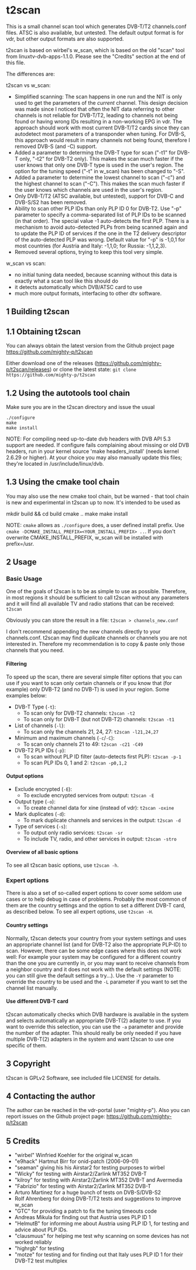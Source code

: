 t2scan
======

This is a small channel scan tool which generates DVB-T/T2 channels.conf files.
ATSC is also available, but untested. 
The default output format is for vdr, but other output formats are also supported.

t2scan is based on wirbel's w_scan, which is based on the old "scan" tool from 
linuxtv-dvb-apps-1.1.0. Please see the "Credits" section at the end of this file.

The differences are:

t2scan vs w_scan:
- Simplified scanning: The scan happens in one run and the NIT is only used to get the parameters of the *current* channel. This design decision was made since I noticed that often the NIT data referring to other channels is not reliable for DVB-T/T2, leading to channels not being found or having wrong IDs resulting in a non-working EPG in vdr. The approach should work with most current DVB-T/T2 cards since they can autodetect most parameters of a transponder when tuning. For DVB-S, this approach would result in many channels not being found, therefore I removed DVB-S (and -C) support.
- Added a parameter to determing the DVB-T type for scan ("-t1" for DVB-T only, "-t2" for DVB-T2 only). This makes the scan much faster if the user knows that only one DVB-T type is used in the user's region. The option for the tuning speed ("-t" in w_scan) has been changed to "-S".
- Added a parameter to determine the lowest channel to scan ("-c") and the highest channel to scan ("-C"). This makes the scan much faster if the user knows which channels are used in the user's region.
- Only DVB-T/T2 (ATSC available, but untested), support for DVB-C and DVB-S/S2 has been removed.
- Ability to scan other PLP IDs than only PLP ID 0 for DVB-T2. Use "-p" parameter to specify a comma-separated list of PLP IDs to be scanned (in that order). The special value -1 auto-detects the first PLP. There is a mechanism to avoid auto-detected PLPs from being scanned again and to update the PLP ID of services if the one in the T2 delivery descriptor of the auto-detected PLP was wrong. Default value for "-p" is -1,0,1 for most countries (for Austria and Italy: -1,1,0; for Russia: -1,1,2,3).
- Removed several options, trying to keep this tool very simple.

w_scan vs scan:
- no initial tuning data needed, because scanning without this data is exactly
  what a scan tool like this should do
- it detects automatically which DVB/ATSC card to use
- much more output formats, interfacing to other dtv software.

1 Building t2scan
-----------------

1.1 Obtaining t2scan
--------------------
You can always obtain the latest version from the Github project page
https://github.com/mighty-p/t2scan

Either download one of the releases (https://github.com/mighty-p/t2scan/releases) or clone the latest state: `git clone https://github.com/mighty-p/t2scan`


1.2 Using the autotools tool chain
----------------------------------
Make sure you are in the t2scan directory and issue the usual

```
./configure
make
make install
```

NOTE: For compiling need up-to-date dvb headers with DVB API 5.3 support
are needed. If configure fails complaining about missing or old DVB headers,
run in your kernel source 'make headers_install' 
(needs kernel 2.6.29 or higher).
At your choice you may also manually update this files; they're located
in /usr/include/linux/dvb.

1.3 Using the cmake tool chain
------------------------------
You may also use the new cmake tool chain, but be warned - that tool chain is
new and experimental in t2scan up to now. It's intended to be used as

mkdir build && cd build
cmake ..
make
make install

NOTE: `cmake` allows as `./configure` does, a user defined install prefix. Use `cmake -DCMAKE_INSTALL_PREFIX=<YOUR_INSTALL_PREFIX> ..`. If you don't overwrite CMAKE_INSTALL_PREFIX, w_scan will be installed with prefix=/usr.

2 Usage
-------

### Basic Usage

One of the goals of t2scan is to be as simple to use as possible. Therefore, in most regions it should be sufficient to call t2scan without any parameters and it will find all available TV and radio stations that can be received: `t2scan`

Obviously you can store the result in a file: `t2scan > channels_new.conf`

I don't recommend appending the new channels directly to your channels.conf. t2scan may find duplicate channels or channels you are not interested in. Therefore my recommendation is to copy & paste only those channels that you need.

#### Filtering

To speed up the scan, there are several simple filter options that you can use if you want to scan only certain channels or if you know that (for example) only DVB-T2 (and no DVB-T) is used in your region. Some examples below:

* DVB-T Type (`-t`): 
  * To scan only for DVB-T2 channels: `t2scan -t2`
  * To scan only for DVB-T (but not DVB-T2) channels: `t2scan -t1`
* List of channels (`-l`): 
  * To scan only the channels 21, 24, 27: `t2scan -l21,24,27`
* Minimum and maximum channels (`-c`/`-C`): 
  * To scan only channels 21 to 49: `t2scan -c21 -C49`
* DVB-T2 PLP IDs (`-p`):
  * To scan without PLP ID filter (auto-detects first PLP): `t2scan -p-1`
  * To scan PLP IDs 0, 1 and 2: `t2scan -p0,1,2`

#### Output options

* Exclude encrypted (`-E`): 
  * To exclude encrypted services from output: `t2scan -E`
* Output type (`-o`): 
  * To create channel data for xine (instead of vdr): `t2scan -oxine`
* Mark duplicates (`-d`): 
  * To mark duplicate channels and services in the output: `t2scan -d`
* Type of services (`-s`): 
  * To output only radio services: `t2scan -sr`
  * To include TV, radio, and other services in output: `t2scan -stro`

#### Overview of all basic options

To see all t2scan basic options, use `t2scan -h`. 

### Expert options

There is also a set of so-called expert options to cover some seldom use cases or to help debug in case of problems. Probably the most common of them are the country settings and the option to set a different DVB-T card, as described below. To see all expert options, use `t2scan -H`.

#### Country settings

Normally, t2scan detects your country from your system settings and uses an appropriate channel list (and for DVB-T2 also the appropriate PLP-ID) to scan. However, there can be some edge cases where this does not work well: For example your system may be configured for a different country than the one you are currently in, or you may want to receive channels from a neighbor country and it does not work with the default settings (NOTE: you can still give the default settings a try...). Use the `-Y` parameter to override the country to be used and the `-L` parameter if you want to set the channel list manually.

#### Use different DVB-T card

t2scan automatically checks which DVB hardware is available in the system and selects automatically an appropriate DVB-T(2) adapter to use. If you want to override this selection, you can use the `-a` parameter and provide the number of the adapter. This should really be only needed if you have multiple DVB-T(2) adapters in the system and want t2scan to use one specific of them.


3 Copyright
-----------
t2scan is GPLv2 Software, see included file LICENSE for details.

4 Contacting the author
-----------------------
The author can be reached in the vdr-portal (user "mighty-p"). Also you can report issues
on the Github project page: https://github.com/mighty-p/t2scan

5 Credits
---------
- "wirbel" Winfried Koehler for the original w_scan
- "e9hack" Hartmut Birr for onid-patch (2006-09-01)
- "seaman" giving his his Airstar2 for testing purposes to wirbel
- "Wicky" for testing with Airstar2/Zarlink MT352 DVB-T
- "kilroy" for testing with Airstar2/Zarlink MT352 DVB-T and Avermedia
- "Fabrizio" for testing with Airstar2/Zarlink MT352 DVB-T
- Arturo Martinez <martinez at the server embl dot de> for a huge bunch of tests on DVB-S/DVB-S2
- Rolf Ahrenberg for doing DVB-T/T2 tests and suggestions to improve w_scan
- "GTC" for providing a patch to fix the tuning timeouts code
- Andreas Mikula for finding out that Austria uses PLP ID 1
- "HelmutB" for informing me about Austria using PLP ID 1, for testing and advice about PLP IDs.
- "clausmuus" for helping me test why scanning on some devices has not worked reliably
- "highrgb" for testing
- "motze" for testing and for finding out that Italy uses PLP ID 1 for their DVB-T2 test multiplex
